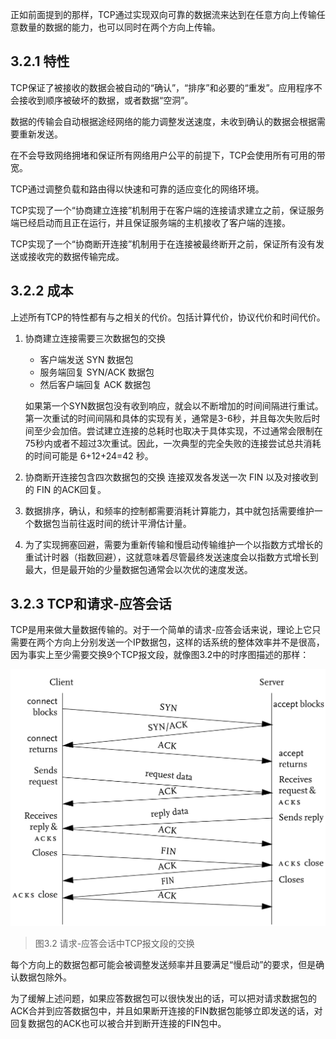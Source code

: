 正如前面提到的那样，TCP通过实现双向可靠的数据流来达到在任意方向上传输任意数量的数据的能力，也可以同时在两个方向上传输。

## 3.2.1 特性
TCP保证了被接收的数据会被自动的“确认”，“排序”和必要的“重发”。应用程序不会接收到顺序被破坏的数据，或者数据“空洞”。

数据的传输会自动根据途经网络的能力调整发送速度，未收到确认的数据会根据需要重新发送。

在不会导致网络拥堵和保证所有网络用户公平的前提下，TCP会使用所有可用的带宽。

TCP通过调整负载和路由得以快速和可靠的适应变化的网络环境。

TCP实现了一个“协商建立连接”机制用于在客户端的连接请求建立之前，保证服务端已经启动而且正在运行，并且保证服务端的主机接收了客户端的连接。

TCP实现了一个“协商断开连接”机制用于在连接被最终断开之前，保证所有没有发送或接收完的数据传输完成。

## 3.2.2 成本
上述所有TCP的特性都有与之相关的代价。包括计算代价，协议代价和时间代价。

1. 协商建立连接需要三次数据包的交换
   * 客户端发送 SYN 数据包
   * 服务端回复 SYN/ACK 数据包
   * 然后客户端回复 ACK 数据包
   
   如果第一个SYN数据包没有收到响应，就会以不断增加的时间间隔进行重试。第一次重试的时间间隔和具体的实现有关，通常是3-6秒，并且每次失败后时间至少会加倍。尝试建立连接的总耗时也取决于具体实现，不过通常会限制在75秒内或者不超过3次重试。因此，一次典型的完全失败的连接尝试总共消耗的时间可能是 6+12+24=42 秒。
2. 协商断开连接包含四次数据包的交换
   连接双发各发送一次 FIN 以及对接收到的 FIN 的ACK回复。 
3. 数据排序，确认，和频率的控制都需要消耗计算能力，其中就包括需要维护一个数据包当前往返时间的统计平滑估计量。
4. 为了实现拥塞回避，需要为重新传输和慢启动传输维护一个以指数方式增长的重试计时器（指数回避），这就意味着尽管最终发送速度会以指数方式增长到最大，但是最开始的少量数据包通常会以次优的速度发送。


## 3.2.3 TCP和请求-应答会话
TCP是用来做大量数据传输的。对于一个简单的请求-应答会话来说，理论上它只需要在两个方向上分别发送一个IP数据包，这样的话系统的整体效率并不是很高，因为事实上至少需要交换9个TCP报文段，就像图3.2中的时序图描述的那样：

![figure3.2](/images/image_3.2.png)
> 图3.2 请求-应答会话中TCP报文段的交换

每个方向上的数据包都可能会被调整发送频率并且要满足“慢启动”的要求，但是确认数据包除外。

为了缓解上述问题，如果应答数据包可以很快发出的话，可以把对请求数据包的ACK合并到应答数据包中，并且如果断开连接的FIN数据包能够立即发送的话，对回复数据包的ACK也可以被合并到断开连接的FIN包中。